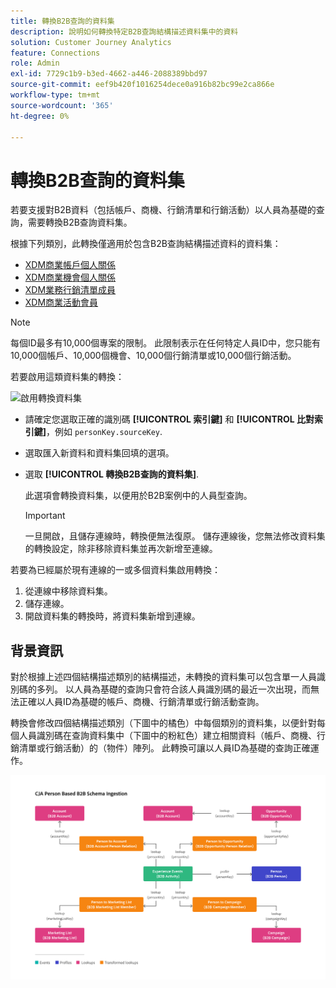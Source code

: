 ```yaml
---
title: 轉換B2B查詢的資料集
description: 說明如何轉換特定B2B查詢結構描述資料集中的資料
solution: Customer Journey Analytics
feature: Connections
role: Admin
exl-id: 7729c1b9-b3ed-4662-a446-2088389bbd97
source-git-commit: eef9b420f1016254dece0a916b82bc99e2ca866e
workflow-type: tm+mt
source-wordcount: '365'
ht-degree: 0%

---
```


# 轉換B2B查詢的資料集

若要支援對B2B資料（包括帳戶、商機、行銷清單和行銷活動）以人員為基礎的查詢，需要轉換B2B查詢資料集。

根據下列類別，此轉換僅適用於包含B2B查詢結構描述資料的資料集：

* [XDM商業帳戶個人關係](https://experienceleague.adobe.com/en/docs/experience-platform/xdm/classes/b2b/business-account-person-relation)
* [XDM商業機會個人關係](https://experienceleague.adobe.com/en/docs/experience-platform/xdm/classes/b2b/business-opportunity-person-relation)
* [XDM業務行銷清單成員](https://experienceleague.adobe.com/en/docs/experience-platform/xdm/classes/b2b/business-marketing-list-members)
* [XDM商業活動會員](https://experienceleague.adobe.com/en/docs/experience-platform/xdm/classes/b2b/business-campaign-members)

>[!NOTE]
>
>每個ID最多有10,000個專案的限制。 此限制表示在任何特定人員ID中，您只能有10,000個帳戶、10,000個機會、10,000個行銷清單或10,000個行銷活動。


若要啟用這類資料集的轉換：

![啟用轉換資料集](assets/transform-dataset.gif)

* 請確定您選取正確的識別碼 **[!UICONTROL 索引鍵]** 和 **[!UICONTROL 比對索引鍵]**，例如 `personKey.sourceKey`.

* 選取匯入新資料和資料集回填的選項。

* 選取 **[!UICONTROL 轉換B2B查詢的資料集]**.

  此選項會轉換資料集，以便用於B2B案例中的人員型查詢。


  >[!IMPORTANT]
  >
  >一旦開啟，且儲存連線時，轉換便無法復原。 儲存連線後，您無法修改資料集的轉換設定，除非移除資料集並再次新增至連線。

若要為已經屬於現有連線的一或多個資料集啟用轉換：

1. 從連線中移除資料集。
1. 儲存連線。
1. 開啟資料集的轉換時，將資料集新增到連線。

## 背景資訊

對於根據上述四個結構描述類別的結構描述，未轉換的資料集可以包含單一人員識別碼的多列。 以人員為基礎的查詢只會符合該人員識別碼的最近一次出現，而無法正確以人員ID為基礎的帳戶、商機、行銷清單或行銷活動查詢。

轉換會修改四個結構描述類別（下圖中的橘色）中每個類別的資料集，以便針對每個人員識別碼在查詢資料集中（下圖中的粉紅色）建立相關資料（帳戶、商機、行銷清單或行銷活動）的（物件）陣列。 此轉換可讓以人員ID為基礎的查詢正確運作。

![B2B結構描述](./assets/b2b-schemas.svg)

